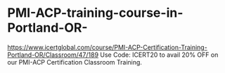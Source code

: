 # PMI-ACP-training-course-in-Portland-OR-
https://www.icertglobal.com/course/PMI-ACP-Certification-Training-Portland-OR/Classroom/47/189  Use Code: ICERT20 to avail 20% OFF on our PMI-ACP Certification Classroom Training.
